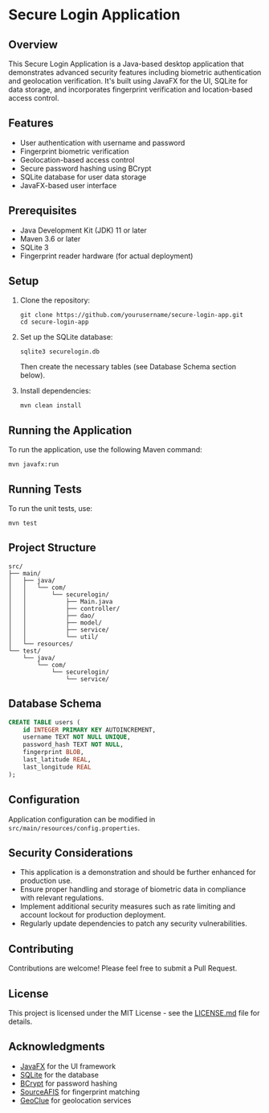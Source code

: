 # Secure Login Application

## Overview

This Secure Login Application is a Java-based desktop application that demonstrates advanced security features including biometric authentication and geolocation verification. It's built using JavaFX for the UI, SQLite for data storage, and incorporates fingerprint verification and location-based access control.

## Features

- User authentication with username and password
- Fingerprint biometric verification
- Geolocation-based access control
- Secure password hashing using BCrypt
- SQLite database for user data storage
- JavaFX-based user interface

## Prerequisites

- Java Development Kit (JDK) 11 or later
- Maven 3.6 or later
- SQLite 3
- Fingerprint reader hardware (for actual deployment)

## Setup

1. Clone the repository:
   ```
   git clone https://github.com/yourusername/secure-login-app.git
   cd secure-login-app
   ```

2. Set up the SQLite database:
   ```
   sqlite3 securelogin.db
   ```
   Then create the necessary tables (see Database Schema section below).

3. Install dependencies:
   ```
   mvn clean install
   ```

## Running the Application

To run the application, use the following Maven command:

```
mvn javafx:run
```

## Running Tests

To run the unit tests, use:

```
mvn test
```

## Project Structure

```
src/
├── main/
│   ├── java/
│   │   └── com/
│   │       └── securelogin/
│   │           ├── Main.java
│   │           ├── controller/
│   │           ├── dao/
│   │           ├── model/
│   │           ├── service/
│   │           └── util/
│   └── resources/
└── test/
    └── java/
        └── com/
            └── securelogin/
                └── service/
```

## Database Schema

```sql
CREATE TABLE users (
    id INTEGER PRIMARY KEY AUTOINCREMENT,
    username TEXT NOT NULL UNIQUE,
    password_hash TEXT NOT NULL,
    fingerprint BLOB,
    last_latitude REAL,
    last_longitude REAL
);
```

## Configuration

Application configuration can be modified in `src/main/resources/config.properties`.

## Security Considerations

- This application is a demonstration and should be further enhanced for production use.
- Ensure proper handling and storage of biometric data in compliance with relevant regulations.
- Implement additional security measures such as rate limiting and account lockout for production deployment.
- Regularly update dependencies to patch any security vulnerabilities.

## Contributing

Contributions are welcome! Please feel free to submit a Pull Request.

## License

This project is licensed under the MIT License - see the [LICENSE.md](LICENSE.md) file for details.

## Acknowledgments

- [JavaFX](https://openjfx.io/) for the UI framework
- [SQLite](https://www.sqlite.org/) for the database
- [BCrypt](https://github.com/patrickfav/bcrypt) for password hashing
- [SourceAFIS](https://github.com/robertvazan/sourceafis-java) for fingerprint matching
- [GeoClue](https://gitlab.freedesktop.org/geoclue/geoclue/-/wikis/home) for geolocation services
